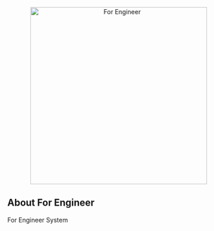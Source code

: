 <p align="center"><a href="https://for-engineer.com/ar" target="_blank"><img src="https://for-engineer.com/asset/img/logo2.png" width="400" alt="For Engineer"></a></p>


## About For Engineer

For Engineer System
